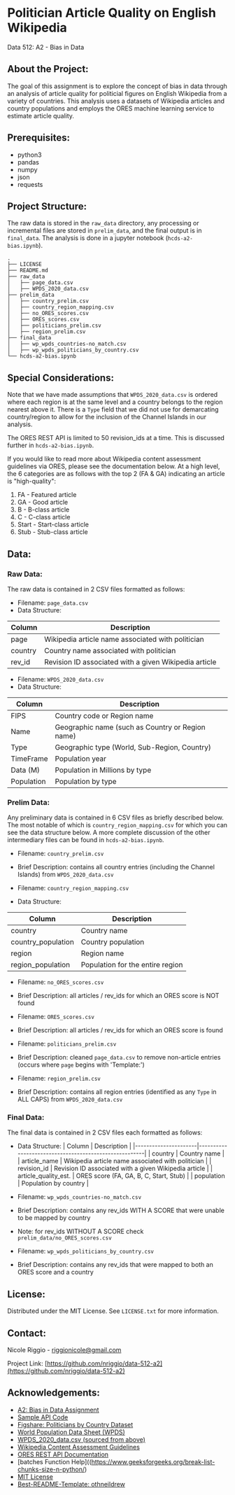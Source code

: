 # Politician Article Quality on English Wikipedia
Data 512: A2 - Bias in Data

<!-- ABOUT THE PROJECT -->
## About the Project:
The goal of this assignment is to explore the concept of bias in data through an analysis of article quality for politicial figures on English Wikipedia from a variety of countries. This analysis uses a datasets of Wikipedia articles and country populations and employs the ORES machine learning service to estimate article quality.

<!-- PREREQUISITES -->
## Prerequisites:

* python3
* pandas
* numpy
* json
* requests

<!-- PROJECT STRUCTURE -->
## Project Structure:

The raw data is stored in the `raw_data` directory, any processing or incremental files are stored in `prelim_data`, and the final output is in `final_data`. The analysis is done in a jupyter notebook (`hcds-a2-bias.ipynb`).
```
.
├── LICENSE
├── README.md
├── raw_data
│   ├── page_data.csv
│   ├── WPDS_2020_data.csv
├── prelim_data
│   ├── country_prelim.csv
│   ├── country_region_mapping.csv
│   ├── no_ORES_scores.csv
│   ├── ORES_scores.csv
│   ├── politicians_prelim.csv
│   ├── region_prelim.csv
├── final_data
│   ├── wp_wpds_countries-no_match.csv
│   ├── wp_wpds_politicians_by_country.csv
└── hcds-a2-bias.ipynb
```


<!-- SPECIAL CONSIDERATIONS -->
## Special Considerations:

Note that we have made assumptions that `WPDS_2020_data.csv` is ordered where each region is at the same level and a country belongs to the region nearest above it. There is a `Type` field that we did not use for demarcating country/region to allow for the inclusion of the Channel Islands in our analysis.

The ORES REST API is limited to 50 revision_ids at a time. This is discussed further in `hcds-a2-bias.ipynb`.

If you would like to read more about Wikipedia content assessment guidelines via ORES, please see the documentation below. At a high level, the 6 categories are as follows with the top 2 (FA & GA) indicating an article is "high-quality":

1. FA - Featured article
2. GA - Good article
3. B - B-class article
4. C - C-class article
5. Start - Start-class article
6. Stub - Stub-class article


<!-- DATA -->
## Data:

### Raw Data:
The raw data is contained in 2 CSV files formatted as follows:

* Filename: `page_data.csv`
* Data Structure:

| Column  | Description                                           |
|---------|-------------------------------------------------------|
| page    | Wikipedia article name associated with politician     |
| country | Country name associated with politician               |
| rev_id  | Revision ID associated with a given Wikipedia article |

* Filename: `WPDS_2020_data.csv`
* Data Structure:

| Column     | Description                                      |
|------------|--------------------------------------------------|
| FIPS       | Country code or Region name                      |
| Name       | Geographic name (such as Country or Region name) |
| Type       | Geographic type (World, Sub-Region, Country)     |
| TimeFrame  | Population year                                  |
| Data (M)   | Population in Millions by type                   |
| Population | Population by type                               |

### Prelim Data:
Any preliminary data is contained in 6 CSV files as briefly described below. The most notable of which is `country_region_mapping.csv` for which you can see the data structure below. A more complete discussion of the other intermediary files can be found in `hcds-a2-bias.ipynb`.

* Filename: `country_prelim.csv`
* Brief Description: contains all country entries (including the Channel Islands) from `WPDS_2020_data.csv` 

* Filename: `country_region_mapping.csv`
* Data Structure:

| Column             | Description                      |
|--------------------|----------------------------------|
| country            | Country name                     |
| country_population | Country population               |
| region             | Region name                      |
| region_population  | Population for the entire region |

* Filename: `no_ORES_scores.csv`
* Brief Description: all articles / rev_ids for which an ORES score is NOT found

* Filename: `ORES_scores.csv`
* Brief Description: all articles / rev_ids for which an ORES score is found

* Filename: `politicians_prelim.csv`
* Brief Description: cleaned `page_data.csv` to remove non-article entries (occurs where `page` begins with 'Template:')

* Filename: `region_prelim.csv`
* Brief Description: contains all region entries (identified as any `Type` in ALL CAPS) from `WPDS_2020_data.csv` 

### Final Data:
The final data is contained in 2 CSV files each formatted as follows:

* Data Structure:
| Column               | Description                                           |
|----------------------|-------------------------------------------------------|
| country              | Country name                                          |
| article_name         | Wikipedia article name associated with politician     |
| revision_id          | Revision ID associated with a given Wikipedia article |
| article_quality_est. | ORES score (FA, GA, B, C, Start, Stub)                |
| population           | Population by country                                 |

* Filename: `wp_wpds_countries-no_match.csv`
* Brief Description: contains any rev_ids WITH A SCORE that were unable to be mapped by country
* Note: for rev_ids WITHOUT A SCORE check `prelim_data/no_ORES_scores.csv`

* Filename: `wp_wpds_politicians_by_country.csv`
* Brief Description: contains any rev_ids that were mapped to both an ORES score and a country


<!-- LICENSE -->
## License:

Distributed under the MIT License. See `LICENSE.txt` for more information.


<!-- CONTACT -->
## Contact:

Nicole Riggio - riggionicole@gmail.com

Project Link: [https://github.com/nriggio/data-512-a2](https://github.com/nriggio/data-512-a2)


<!-- ACKNOWLEDGMENTS -->
## Acknowledgements:

* [A2: Bias in Data Assignment](https://docs.google.com/document/d/11eswL84T-H6bli8aX_-XndCN6tAZ4bIb9Z2ywiIf2fE/edit#)
* [Sample API Code](https://public.paws.wmcloud.org/User:Jtmorgan/data512_a1_example.ipynb)
* [Figshare: Politicians by Country Dataset](https://figshare.com/articles/Untitled_Item/5513449)
* [World Population Data Sheet (WPDS)](https://www.prb.org/international/indicator/population/table/)
* [WPDS_2020_data.csv (sourced from above)](https://docs.google.com/spreadsheets/d/1CFJO2zna2No5KqNm9rPK5PCACoXKzb-nycJFhV689Iw/edit?usp=sharing)
* [Wikipedia Content Assessment Guidelines](https://en.wikipedia.org/wiki/Wikipedia:Content_assessment)
* [ORES REST API Documentation](https://ores.wikimedia.org/v3/#!/scoring/get_v3_scores_context_revid_model)
* [batches Function Help]((https://www.geeksforgeeks.org/break-list-chunks-size-n-python/)
* [MIT License](https://opensource.org/licenses/MIT)
* [Best-README-Template: othneildrew](https://github.com/othneildrew/Best-README-Template)
